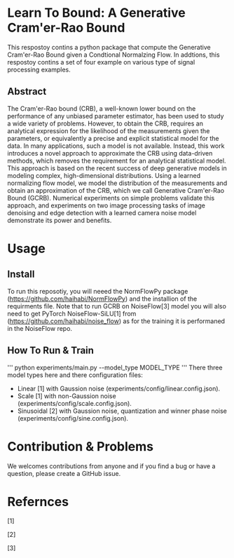 # Learn To Bound: A Generative Cram\'er-Rao Bound
This respostoy contins a python package that compute the Generative Cram\'er-Rao Bound given a Condtional Normalzing Flow. In addtions, this respostoy contins a set of four example on various type of signal processing examples.
## Abstract 
The Cram\'er-Rao bound (CRB), a well-known lower bound on the performance of any unbiased parameter estimator, has been used to study a wide variety of problems. However, to obtain the CRB,  requires an analytical expression for the likelihood of the measurements given the parameters, or equivalently a precise and explicit statistical model for the data. In many applications, such a model is not available.  Instead, this work introduces a novel approach to approximate the CRB using data-driven methods, which removes the requirement for an analytical statistical model. This approach is based on the recent success of deep generative models in modeling complex, high-dimensional distributions. Using a learned normalizing flow model, we model the distribution of the measurements and obtain an approximation of the CRB, which we call Generative Cram\'er-Rao Bound (GCRB). Numerical experiments on simple problems validate this approach,  and experiments on two image processing tasks of image denoising and edge detection with a learned camera noise model demonstrate its power and benefits.

# Usage

## Install

To run this reposotiy, you will neeed the NormFlowPy package (https://github.com/haihabi/NormFlowPy) and the installion of the requirments file. 
Note that to run GCRB on NoiseFlow[3] model you will also need to get PyTorch NoiseFlow-SiLU[1] from (https://github.com/haihabi/noise_flow) as for the training it is performaned in the NoiseFlow repo.

## How To Run & Train
'''
python experiments/main.py --model_type MODEL_TYPE 
'''
There three model types here and there configuration files: 
* Linear [1] with Gaussion noise (experiments/config/linear.config.json).
* Scale [1] with non-Gaussion noise (experiments/config/scale.config.json). 
* Sinusoidal [2] with Gaussion noise, quantization and winner phase noise (experiments/config/sine.config.json). 

# Contribution & Problems

We welcomes contributions from anyone and if you find a bug or have a question, please create a GitHub issue.

# Refernces

[1]

[2]

[3]
